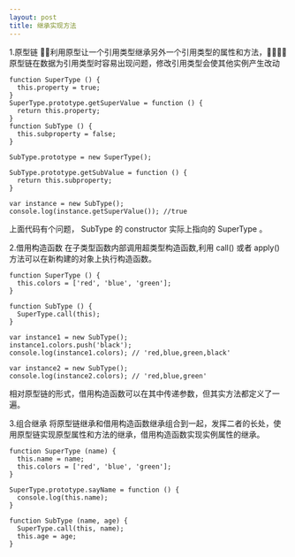```yaml
---
layout: post
title: 继承实现方法
---
```


1.原型链
􏳨􏱛利用原型让一个引用类型继承另外一个引用类型的属性和方法，􏰏􏰜􏰖􏰙原型链在数据为引用类型时容易出现问题，修改引用类型会使其他实例产生改动
~~~
function SuperType () {
  this.property = true;
}
SuperType.prototype.getSuperValue = function () {
  return this.property;
}
function SubType () {
  this.subproperty = false;
}

SubType.prototype = new SuperType();

SubType.prototype.getSubValue = function () {
  return this.subproperty;
}

var instance = new SubType();
console.log(instance.getSuperValue()); //true
~~~

上面代码有个问题， SubType 的 constructor 实际上指向的 SuperType 。

2.借用构造函数
在子类型函数内部调用超类型构造函数,利用 call() 或者 apply() 方法可以在新构建的对象上执行构造函数。
~~~
function SuperType () {
  this.colors = ['red', 'blue', 'green'];
}

function SubType () {
  SuperType.call(this);
}

var instance1 = new SubType();
instance1.colors.push('black');
console.log(instance1.colors); // 'red,blue,green,black'

var instance2 = new SubType();
console.log(instance2.colors); // 'red,blue,green'
~~~

相对原型链的形式，借用构造函数可以在其中传递参数，但其实方法都定义了一遍。

3.组合继承
将原型链继承和借用构造函数继承组合到一起，发挥二者的长处，使用原型链实现原型属性和方法的继承，借用构造函数实现实例属性的继承。
~~~
function SuperType (name) {
  this.name = name;
  this.colors = ['red', 'blue', 'green'];
}

SuperType.prototype.sayName = function () {
  console.log(this.name);
}

function SubType (name, age) {
  SuperType.call(this, name);
  this.age = age;
}

~~~
